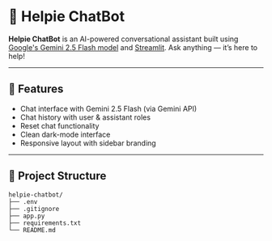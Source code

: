 # 🤖 Helpie ChatBot

**Helpie ChatBot** is an AI-powered conversational assistant built using [Google's Gemini 2.5 Flash model](https://ai.google.dev/) and [Streamlit](https://streamlit.io/). Ask anything — it’s here to help!

---

## 🚀 Features

- Chat interface with Gemini 2.5 Flash (via Gemini API)
- Chat history with user & assistant roles
- Reset chat functionality
- Clean dark-mode interface
- Responsive layout with sidebar branding

---

## 📁 Project Structure

```
helpie-chatbot/
├── .env
├── .gitignore
├── app.py
├── requirements.txt
└── README.md

```

